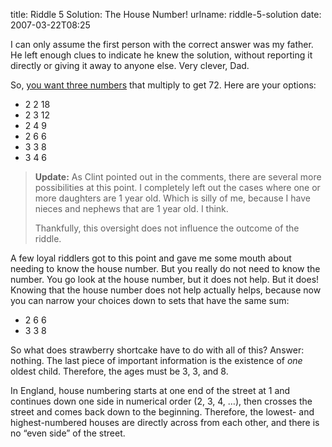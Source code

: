 title: Riddle 5 Solution: The House Number!
urlname: riddle-5-solution
date: 2007-03-22T08:25

I can only assume the first person with the correct answer was my father. He left enough clues to indicate he knew the
solution, without reporting it directly or giving it away to anyone else. Very clever, Dad.

So, [you want three numbers][a] that multiply to get 72. Here are your options:

[a]: {filename}/articles/2007/03/2007-03-21-riddle-strawberry-shortcake.md

*   2 2 18
*   2 3 12
*   2 4 9
*   2 6 6
*   3 3 8
*   3 4 6

> __Update:__ As Clint pointed out in the comments, there are several more possibilities at this point. I completely
> left out the cases where one or more daughters are 1 year old. Which is silly of me, because I have nieces and nephews
> that are 1 year old. I think.
>  
> Thankfully, this oversight does not influence the outcome of the riddle.

A few loyal riddlers got to this point and gave me some mouth about needing to know the house number. But you really do
not need to know the number. You go look at the house number, but it does not help. But it does! Knowing that the house
number does not help actually helps, because now you can narrow your choices down to sets that have the same sum:

*   2 6 6
*   3 3 8

So what does strawberry shortcake have to do with all of this? Answer: nothing. The last piece of important information
is the existence of _one_ oldest child. Therefore, the ages must be 3, 3, and 8.

In England, house numbering starts at one end of the street at 1 and continues down one side in numerical order (2, 3,
4, &hellip;), then crosses the street and comes back down to the beginning. Therefore, the lowest- and highest-numbered
houses are directly across from each other, and there is no &ldquo;even side&rdquo; of the street.
